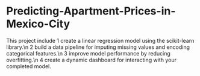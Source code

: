 # Predicting-Apartment-Prices-in-Mexico-City
This project include
   1 create a linear regression model using the scikit-learn library.\n
   2 build a data pipeline for imputing missing values and encoding categorical features.\n
   3 improve model performance by reducing overfitting.\n
   4 create a dynamic dashboard for interacting with your completed model.

